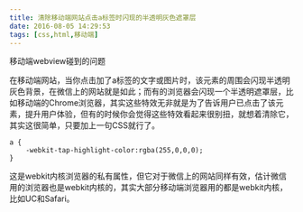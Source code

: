 ```yaml
---
title: 清除移动端网站点击a标签时闪现的半透明灰色遮罩层
date: 2016-08-05 14:29:53
tags: [css,html,移动端]
---
```


移动端webview碰到的问题

<!-- more -->


在移动端网站，当你点击加了a标签的文字或图片时，该元素的周围会闪现半透明灰色背景，在微信上的网站就是如此；而有的浏览器会闪现一个半透明遮罩层，比如移动端的Chrome浏览器，其实这些特效无非就是为了告诉用户已点击了该元素，提升用户体验，但有的时候你会觉得这些特效看起来很别扭，就想着清除它，其实这很简单，只要加上一句CSS就行了。  


	a {
    	-webkit-tap-highlight-color:rgba(255,0,0,0);
	}


这是webkit内核浏览器的私有属性，但它对于微信上的网站同样有效，估计微信用的浏览器也是webkit内核的，其实大部分移动端浏览器用的都是webkit内核，比如UC和Safari。  
